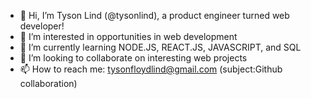 - 👋 Hi, I’m Tyson Lind (@tysonlind), a product engineer turned web developer!
- 👀 I’m interested in opportunities in web development
- 🌱 I’m currently learning NODE.JS, REACT.JS, JAVASCRIPT, and SQL
- 💞️ I’m looking to collaborate on interesting web projects
- 📫 How to reach me: tysonfloydlind@gmail.com (subject:Github collaboration)

<!---
tysonlind/tysonlind is a ✨ special ✨ repository because its `README.md` (this file) appears on your GitHub profile.
You can click the Preview link to take a look at your changes.
--->
